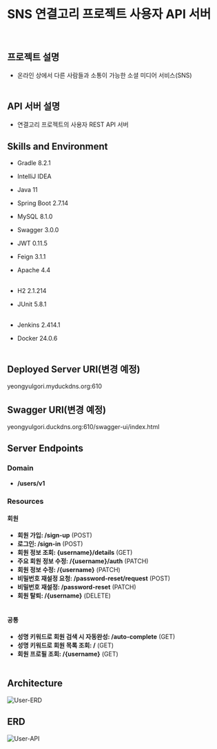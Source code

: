 # SNS 연결고리 프로젝트 사용자 API 서버

<br>

## 프로젝트 설명

- 온라인 상에서 다른 사람들과 소통이 가능한 소셜 미디어 서비스(SNS)
  <br><br>

## API 서버 설명
- 연결고리 프로젝트의 사용자 REST API 서버

## Skills and Environment

- Gradle 8.2.1
- IntelliJ IDEA
- Java 11
- Spring Boot 2.7.14
- MySQL 8.1.0
- Swagger 3.0.0
- JWT 0.11.5
- Feign 3.1.1
- Apache 4.4
  <br><br>

- H2 2.1.214
- JUnit 5.8.1
  <br><br>

- Jenkins 2.414.1
- Docker 24.0.6
  <br><br>

## Deployed Server URI(변경 예정)
yeongyulgori.myduckdns.org:610

## Swagger URI(변경 예정)
yeongyulgori.duckdns.org:610/swagger-ui/index.html

## Server Endpoints

### Domain
- **/users/v1**

### Resources

#### 회원

- **회원 가입: /sign-up** (POST)
- **로그인: /sign-in** (POST)
- **회원 정보 조회: {username}/details** (GET) 
- **주요 회원 정보 수정: /{username}/auth** (PATCH)
- **회원 정보 수정: /{username}** (PATCH)
- **비밀번호 재설정 요청: /password-reset/request** (POST)
- **비밀번호 재설정: /password-reset** (PATCH)
- **회원 탈퇴: /{username}** (DELETE)
  <br><br>

#### 공통

- **성명 키워드로 회원 검색 시 자동완성: /auto-complete** (GET)
- **성명 키워드로 회원 목록 조회: /** (GET)
- **회원 프로필 조회: /{username}** (GET)
  <br><br>

## Architecture
![User-ERD](https://github.com/hellmir/yeongyulgori/assets/128391669/4a2848a2-4fc1-46af-8224-58f3dbb31d1b)

## ERD
![User-API](https://github.com/hellmir/yeongyulgori/assets/128391669/c3f7d323-413c-45a3-8f93-ca97fc6dbe6a)
